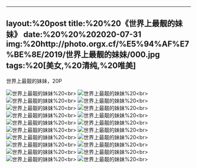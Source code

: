 ﻿---
layout:%20post
title:%20%20《世界上最靓的妹妹》
date:%20%20%202020-07-31
img:%20http://photo.orgx.cf/%E5%94%AF%E7%BE%8E/2019/世界上最靓的妹妹/000.jpg
tags:%20[美女,%20清纯,%20唯美]
---

世界上最靓的妹妹，20P

![世界上最靓的妹妹](http://photo.orgx.cf/%E5%94%AF%E7%BE%8E/2019/世界上最靓的妹妹/001.jpg%20''世界上最靓的妹妹'')%20<br>
![世界上最靓的妹妹](http://photo.orgx.cf/%E5%94%AF%E7%BE%8E/2019/世界上最靓的妹妹/002.jpg%20''世界上最靓的妹妹'')%20<br>
![世界上最靓的妹妹](http://photo.orgx.cf/%E5%94%AF%E7%BE%8E/2019/世界上最靓的妹妹/003.jpg%20''世界上最靓的妹妹'')%20<br>
![世界上最靓的妹妹](http://photo.orgx.cf/%E5%94%AF%E7%BE%8E/2019/世界上最靓的妹妹/004.jpg%20''世界上最靓的妹妹'')%20<br>
![世界上最靓的妹妹](http://photo.orgx.cf/%E5%94%AF%E7%BE%8E/2019/世界上最靓的妹妹/005.jpg%20''世界上最靓的妹妹'')%20<br>
![世界上最靓的妹妹](http://photo.orgx.cf/%E5%94%AF%E7%BE%8E/2019/世界上最靓的妹妹/006.jpg%20''世界上最靓的妹妹'')%20<br>
![世界上最靓的妹妹](http://photo.orgx.cf/%E5%94%AF%E7%BE%8E/2019/世界上最靓的妹妹/007.jpg%20''世界上最靓的妹妹'')%20<br>
![世界上最靓的妹妹](http://photo.orgx.cf/%E5%94%AF%E7%BE%8E/2019/世界上最靓的妹妹/008.jpg%20''世界上最靓的妹妹'')%20<br>
![世界上最靓的妹妹](http://photo.orgx.cf/%E5%94%AF%E7%BE%8E/2019/世界上最靓的妹妹/009.jpg%20''世界上最靓的妹妹'')%20<br>
![世界上最靓的妹妹](http://photo.orgx.cf/%E5%94%AF%E7%BE%8E/2019/世界上最靓的妹妹/010.jpg%20''世界上最靓的妹妹'')%20<br>
![世界上最靓的妹妹](http://photo.orgx.cf/%E5%94%AF%E7%BE%8E/2019/世界上最靓的妹妹/011.jpg%20''世界上最靓的妹妹'')%20<br>
![世界上最靓的妹妹](http://photo.orgx.cf/%E5%94%AF%E7%BE%8E/2019/世界上最靓的妹妹/012.jpg%20''世界上最靓的妹妹'')%20<br>
![世界上最靓的妹妹](http://photo.orgx.cf/%E5%94%AF%E7%BE%8E/2019/世界上最靓的妹妹/013.jpg%20''世界上最靓的妹妹'')%20<br>
![世界上最靓的妹妹](http://photo.orgx.cf/%E5%94%AF%E7%BE%8E/2019/世界上最靓的妹妹/014.jpg%20''世界上最靓的妹妹'')%20<br>
![世界上最靓的妹妹](http://photo.orgx.cf/%E5%94%AF%E7%BE%8E/2019/世界上最靓的妹妹/015.jpg%20''世界上最靓的妹妹'')%20<br>
![世界上最靓的妹妹](http://photo.orgx.cf/%E5%94%AF%E7%BE%8E/2019/世界上最靓的妹妹/016.jpg%20''世界上最靓的妹妹'')%20<br>
![世界上最靓的妹妹](http://photo.orgx.cf/%E5%94%AF%E7%BE%8E/2019/世界上最靓的妹妹/017.jpg%20''世界上最靓的妹妹'')%20<br>
![世界上最靓的妹妹](http://photo.orgx.cf/%E5%94%AF%E7%BE%8E/2019/世界上最靓的妹妹/018.jpg%20''世界上最靓的妹妹'')%20<br>
![世界上最靓的妹妹](http://photo.orgx.cf/%E5%94%AF%E7%BE%8E/2019/世界上最靓的妹妹/019.jpg%20''世界上最靓的妹妹'')%20<br>
![世界上最靓的妹妹](http://photo.orgx.cf/%E5%94%AF%E7%BE%8E/2019/世界上最靓的妹妹/020.jpg%20''世界上最靓的妹妹'')%20<br>



